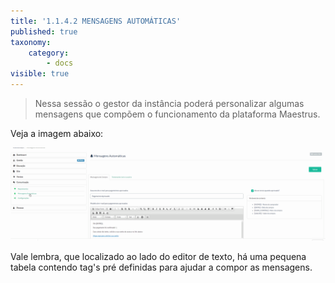 ```yaml
---
title: '1.1.4.2 MENSAGENS AUTOMÁTICAS'
published: true
taxonomy:
    category:
        - docs
visible: true
---
```


> Nessa sessão o gestor da instância poderá personalizar algumas mensagens que compõem o funcionamento da plataforma Maestrus.

Veja a imagem abaixo:

![Imagem mensagem](comunica-4-mensagem.gif)

Vale lembra, que localizado ao lado do editor de texto, há uma pequena tabela contendo tag's pré definidas para ajudar a compor as mensagens.